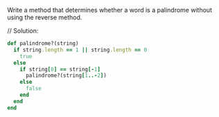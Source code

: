 Write a method that determines whether a word is a palindrome without using the reverse method.

// Solution:

```ruby
def palindrome?(string)
  if string.length == 1 || string.length == 0
    true
  else
    if string[0] == string[-1]
      palindrome?(string[1..-2])
    else
      false
    end
  end
end
```
